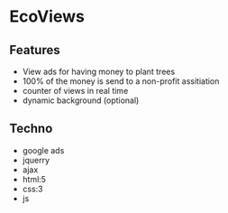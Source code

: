 # EcoViews


## Features

  - View ads for having money to plant trees
  - 100% of the money is send to a non-profit assitiation
  - counter of views in real time
  - dynamic background (optional)

## Techno

 - google ads
 - jquerry
 - ajax
 - html:5
 - css:3
 - js
